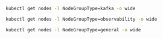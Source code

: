 


```bash
kubectl get nodes -l NodeGroupType=kafka -o wide
```

```bash
kubectl get nodes -l NodeGroupType=observability -o wide
```

```bash
kubectl get nodes -l NodeGroupType=general -o wide
```